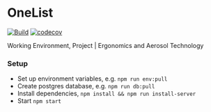 # OneList

[![Build](https://github.com/VictorWinberg/onelist/workflows/Build/badge.svg)](https://github.com/VictorWinberg/onelist/actions?query=workflow%3ABuild+branch%3Amaster)
[![codecov](https://codecov.io/gh/VictorWinberg/OneList/branch/master/graph/badge.svg)](https://codecov.io/gh/VictorWinberg/OneList)

Working Environment, Project | Ergonomics and Aerosol Technology

### Setup

- Set up environment variables, e.g. `npm run env:pull`
- Create postgres database, e.g. `npm run db:pull`
- Install dependencies, `npm install && npm run install-server`
- Start `npm start`
